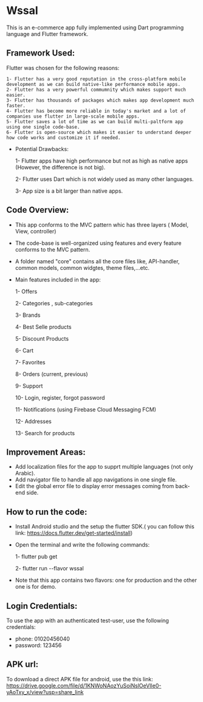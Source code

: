 
# Wssal

 This is an e-commerce app fully implemented using Dart programming language and Flutter framework.

## Framework Used:

Flutter was chosen for the following reasons:

    1- Flutter has a very good reputation in the cross-platform mobile development as we can build native-like performance mobile apps.
    2- Flutter has a very powerful commumnity which makes support much easier.
    3- Flutter has thousands of packages which makes app development much faster.
    4- Flutter has become more reliable in today's market and a lot of companies use flutter in large-scale mobile apps.
    5- Flutter saves a lot of time as we can build multi-paltform app using one single code-base.
    6- Flutter is open-source which makes it easier to understand deeper how code works and customize it if needed.

- Potential Drawbacks:
 
    1- Flutter apps have high performance but not as high as native apps (However, the difference is not big).
  
    2- Flutter uses Dart which is not widely used as many other languages.
  
    3- App size is a bit larger than native apps.

## Code Overview:

- This app conforms to the MVC pattern whic has three layers ( Model, View, controller)
- The code-base is well-organized using features and every feature conforms to the MVC pattern.
- A folder named "core" contains all the core files like, API-handler, common models, common widgtes, theme files,...etc.
- Main features included in the app:

    1- Offers
  
    2- Categories , sub-categories
  
    3- Brands
  
    4- Best Selle products
  
    5- Discount Products
  
    6- Cart
  
    7- Favorites
  
    8- Orders (current, previous)
  
    9- Support
  
    10- Login, register, forgot password
  
    11- Notifications (using Firebase Cloud Messaging FCM)
  
    12- Addresses
  
    13- Search for products

## Improvement Areas: 

- Add localization files for the app to supprt multiple languages (not only Arabic).
- Add navigator file to handle all app navigations in one single file.
- Edit the global error file to display error messages coming from back-end side. 

## How to run the code:
- Install Android studio and the setup the flutter SDK.( you can follow this link: https://docs.flutter.dev/get-started/install)
- Open the terminal and write the following commands:

    1- flutter pub get

    2- flutter run --flavor wssal

- Note that this app contains two flavors: one for production and the other one is for demo.


## Login Credentials:

To use the app with an authenticated test-user, use the following credentials:

- phone: 01020456040
- password: 123456
## APK url: 

To download a direct APK file for android, use the this link: https://drive.google.com/file/d/1KNWoNAozYuSoiNslOeVIle0-yAoTxy_x/view?usp=share_link
